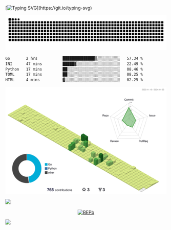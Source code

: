 [![Typing SVG](https://readme-typing-svg.demolab.com?font=JetBrains+Mono&duration=3000&center=true&vCenter=true&multiline=true&repeat=false&width=800&height=80&lines=Welcome+to+KevinMatt's+workshop;Do+not+go+gentle+into+that+good+night.)](https://git.io/typing-svg)

![snake-grid](https://raw.githubusercontent.com/kevinmatthe/kevinmatthe/output/github-contribution-grid-snake-dark.svg)

<!--START_SECTION:waka-->

```txt
Go       2 hrs           ██████████████▒░░░░░░░░░░   57.34 %
INI      47 mins         █████▓░░░░░░░░░░░░░░░░░░░   22.49 %
Python   17 mins         ██░░░░░░░░░░░░░░░░░░░░░░░   08.46 %
TOML     17 mins         ██░░░░░░░░░░░░░░░░░░░░░░░   08.25 %
HTML     4 mins          ▓░░░░░░░░░░░░░░░░░░░░░░░░   02.25 %
```

<!--END_SECTION:waka-->

<!--   profile-green-animate -->
![](./profile-3d-contrib/profile-green-animate.svg)

<!--  2d history skills -->
<img src="https://cr-skills-chart-widget.azurewebsites.net/api/api?username=kevinmatthe" width="auto"></img>

<p align="center"> 
<a href="https://github.com/ryo-ma/github-profile-trophy"><img src="https://github-profile-trophy.vercel.app/?username=kevinmatthe" alt="BEPb" /></a>
</p>

<img src="https://cr-ss-service.azurewebsites.net/api/ScreenShot?widget=summary&username=kevinmatthe" width="auto"></img>
